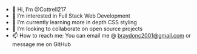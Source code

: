 - 👋 Hi, I’m @Cottrell217
- 👀 I’m interested in Full Stack Web Development 
- 🌱 I’m currently learning more in depth CSS styling
- 💞️ I’m looking to collaborate on open source projects
- 📫 How to reach me: You can email me @ braydonc2001@gmail.com or message me on GitHub

<!---
Cottrell217/Cottrell217 is a ✨ special ✨ repository because its `README.md` (this file) appears on your GitHub profile.
You can click the Preview link to take a look at your changes.
--->
